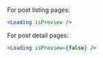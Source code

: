 For post listing pages:

```jsx
<Loading isPreview />
```

For post detail pages:

```jsx
<Loading isPreview={false} />
```
